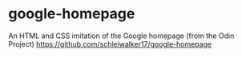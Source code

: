 # google-homepage
An HTML and CSS imitation of the Google homepage (from the Odin Project)
https://github.com/schleiwalker17/google-homepage